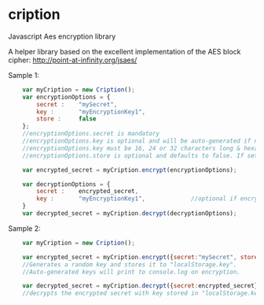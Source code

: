 cription
========

Javascript Aes encryption library

A helper library based on the excellent implementation of the AES block cipher: http://point-at-infinity.org/jsaes/

Sample 1:

```javascript
	var myCription = new Cription();
	var encryptionOptions = {
		secret : 	"mySecret",						
		key :		"myEncryptionKey1", 			
		store : 	false							
	};
	//encryptionOptions.secret is mandatory
	//encryptionOptions.key is optional and will be auto-generated if not manually provided. 
	//encryptionOptions.key must be 16, 24 or 32 characters long & hexadecimal.
	//encryptionOptions.store is optional and defaults to false. If set to true the key will be saved to localStorage("key")

	var encrypted_secret = myCription.encrypt(encryptionOptions);

	var decryptionOptions = {
		secret : 	encrypted_secret,
		key : 		"myEncryptionKey1",				//optional if encryptOptions.store == true
	}
	var decrypted_secret = myCription.decrypt(decryptionOptions);
```

Sample 2:

```javascript
	var myCription = new Cription();

	var encrypted_secret = myCription.encrypt({secret:"mySecret", store:true}); 	
	//Generates a random key and stores it to "localStorage.key". 
	//Auto-generated keys will print to console.log on encryption.

	var decrypted_secret = myCription.decrypt({secret:encrypted_secret});		
	//decrypts the encrypted secret with key stored in "localStorage.key"
```